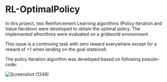 # RL-OptimalPolicy
In this project, two Reinforcement Learning algorithms (Policy Iteration and Value Iteration) were developed to obtain the optimal policy. The implemented alhorithms were evaluated on a gridworld environment. <br />

This issue is a continuing task with zero reward everywhere except for a reward of +1 when landing on the goal state/cell. <br />

The policy Iteration algorithm was developed based on following pseudo-code:

![Screenshot (1249)](https://user-images.githubusercontent.com/115110417/235726973-aef61be0-46c6-4dbe-8865-b4af4dece663.png)
